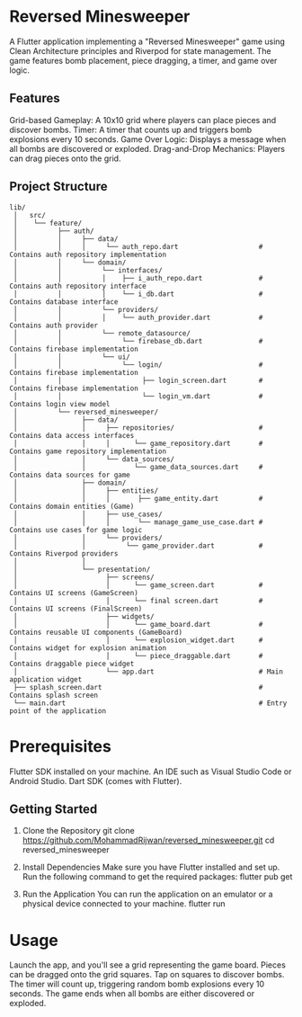 # Reversed Minesweeper
A Flutter application implementing a "Reversed Minesweeper" game using Clean Architecture principles and Riverpod for state management. The game features bomb placement, piece dragging, a timer, and game over logic.

## Features
Grid-based Gameplay: A 10x10 grid where players can place pieces and discover bombs.
Timer: A timer that counts up and triggers bomb explosions every 10 seconds.
Game Over Logic: Displays a message when all bombs are discovered or exploded.
Drag-and-Drop Mechanics: Players can drag pieces onto the grid.

## Project Structure

    lib/
     │   src/
     │    └── feature/
     │          ├── auth/
     │          │     ├── data/
     │          │     │     └── auth_repo.dart                    # Contains auth repository implementation
     │          │     └── domain/                    
     │          │          └── interfaces/ 
     │          │          │    ├── i_auth_repo.dart              # Contains auth repository interface
     │          │          │    └── i_db.dart                     # Contains database interface
     │          │          └── providers/ 
     │          │          │    └── auth_provider.dart            # Contains auth provider
     │          │          └── remote_datasource/ 
     │          │               └── firebase_db.dart              # Contains firebase implementation
     │          │          └── ui/ 
     │          │               └── login/                        # Contains firebase implementation
     │          │                    ├── login_screen.dart        # Contains firebase implementation
     │          │                    └── login_vm.dart            # Contains login view model
     │          └── reversed_minesweeper/
     │                ├── data/
     │                │     ├── repositories/                     # Contains data access interfaces
     │                │     │      └── game_repository.dart       # Contains game repository implementation    
     │                │     └── data_sources/
     │                │            └── game_data_sources.dart     # Contains data sources for game
     │                ├── domain/
     │                │     ├── entities/       
     │                │     │       ├── game_entity.dart          # Contains domain entities (Game)
     │                │     ├── use_cases/            
     │                │     │       └── manage_game_use_case.dart # Contains use cases for game logic
     │                │     └── providers/            
     │                │          └── game_provider.dart           # Contains Riverpod providers
     │                │
     │                └── presentation/
     │                      ├── screens/  
     │                      │      └── game_screen.dart           # Contains UI screens (GameScreen)
     │                      │      └── final screen.dart          # Contains UI screens (FinalScreen)
     │                      ├── widgets/ 
     │                      │      └── game_board.dart            # Contains reusable UI components (GameBoard)
     │                      │      └── explosion_widget.dart      # Contains widget for explosion animation
     │                      │      └── piece_draggable.dart       # Contains draggable piece widget
     │                      └── app.dart                          # Main application widget
     ├── splash_screen.dart                                       # Contains splash screen
     └── main.dart                                                # Entry point of the application

# Prerequisites
Flutter SDK installed on your machine.
An IDE such as Visual Studio Code or Android Studio.
Dart SDK (comes with Flutter).

## Getting Started
1. Clone the Repository
      git clone https://github.com/MohammadRijwan/reversed_minesweeper.git
      cd reversed_minesweeper

2. Install Dependencies
      Make sure you have Flutter installed and set up. Run the following command to get the required packages:
      flutter pub get

3. Run the Application
      You can run the application on an emulator or a physical device connected to your machine.
      flutter run

# Usage
Launch the app, and you'll see a grid representing the game board.
Pieces can be dragged onto the grid squares.
Tap on squares to discover bombs.
The timer will count up, triggering random bomb explosions every 10 seconds.
The game ends when all bombs are either discovered or exploded.